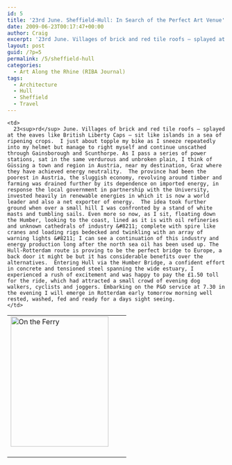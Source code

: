 ```yaml
---
id: 5
title: '23rd June. Sheffield-Hull: In Search of the Perfect Art Venue'
date: 2009-06-23T00:17:47+00:00
author: Craig
excerpt: '23rd June. Villages of brick and red tile roofs – splayed at the eaves like British Liberty Caps – sit like islands in a sea of ripening crops.  I just about topple my bike as I sneeze repeatedly into my helmet but manage to right myself and continue unscathed through Gainsborough and Scunthorpe.'
layout: post
guid: /?p=5
permalink: /5/sheffield-hull
categories:
  - Art Along the Rhine (RIBA Journal)
tags:
  - Architecture
  - Hull
  - Sheffield
  - Travel
---
```

<table border="0">
  <tr>
    <td>
      <img class="alignleft size-medium wp-image-36" style="margin-bottom: 20px; margin-right: 33px;" title="On the Ferry" src="{{  '/wp-content/uploads/2009/07/DSCF0580-225x300.jpg' | relative_url }}" alt="On the Ferry" width="225" height="300"  />
    </td>
    
    <td>
      23<sup>rd</sup> June. Villages of brick and red tile roofs – splayed at the eaves like British Liberty Caps – sit like islands in a sea of ripening crops.  I just about topple my bike as I sneeze repeatedly into my helmet but manage to right myself and continue unscathed through Gainsborough and Scunthorpe. As I pass a series of power stations, sat in the same verdurous and unbroken plain, I think of Güssing a town and region in Austria, near my destination, Graz where they have achieved energy neutrality.  The province had been the poorest in Austria, the sluggish economy, revolving around timber and farming was drained further by its dependence on imported energy, in response the local government in partnership with the University, invested heavily in renewable energies in which it is now a world leader and also a net exporter of energy.  The idea took further ground when over a small hill I was confronted by a stand of white masts and tumbling sails. Even more so now, as I sit, floating down the Humber, looking to the coast, lined as it is with oil refineries and unknown cathedrals of industry &#8211; complete with spire like cranes and loading rigs bedecked and twinkling with an array of warning lights &#8211; I can see a continuation of this industry and energy production long after the north sea oil has been used up. The Hull-Rotterdam route is proving to be the perfect bridge to Europe, a back door it might be but it has considerable benefits over the alternatives.  Entering Hull via the Humber Bridge, a confident effort in concrete and tensioned steel spanning the wide estuary, I experienced a rush of excitement and was happy to pay the £1.50 toll for the ride, which had attracted a small crowd of evening dog walkers, cyclists and joggers. Embarking on the P&O service at 7.30 in the evening I will emerge in Rotterdam early tomorrow morning well rested, washed, fed and ready for a days sight seeing.
    </td>
  </tr>
</table>
